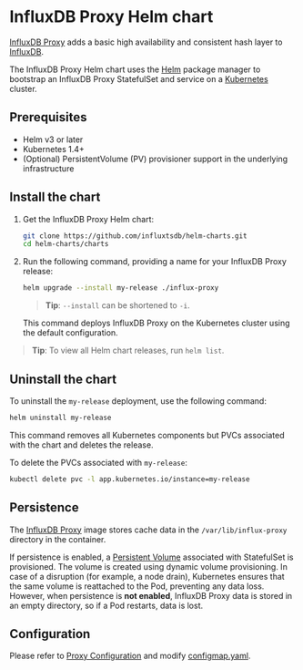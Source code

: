 # InfluxDB Proxy Helm chart

[InfluxDB Proxy](https://github.com/chengshiwen/influx-proxy) adds a basic high availability and consistent hash layer to [InfluxDB](https://github.com/influxdata/influxdb).

The InfluxDB Proxy Helm chart uses the [Helm](https://helm.sh) package manager to
bootstrap an InfluxDB Proxy StatefulSet and service on a
[Kubernetes](http://kubernetes.io) cluster.

## Prerequisites

- Helm v3 or later
- Kubernetes 1.4+
- (Optional) PersistentVolume (PV) provisioner support in the underlying infrastructure

## Install the chart

1. Get the InfluxDB Proxy Helm chart:

   ```bash
   git clone https://github.com/influxtsdb/helm-charts.git
   cd helm-charts/charts
   ```

2. Run the following command, providing a name for your InfluxDB Proxy release:

   ```bash
   helm upgrade --install my-release ./influx-proxy
   ```

   > **Tip**: `--install` can be shortened to `-i`.

   This command deploys InfluxDB Proxy on the Kubernetes cluster using the default configuration.

  > **Tip**: To view all Helm chart releases, run `helm list`.

## Uninstall the chart

To uninstall the `my-release` deployment, use the following command:

```bash
helm uninstall my-release
```

This command removes all Kubernetes components but PVCs associated with the chart and deletes the release.

To delete the PVCs associated with `my-release`:

```bash
kubectl delete pvc -l app.kubernetes.io/instance=my-release
```

## Persistence

The [InfluxDB Proxy](https://hub.docker.com/r/chengshiwen/influx-proxy) image stores cache data in the `/var/lib/influx-proxy` directory in the container.

If persistence is enabled, a [Persistent Volume](http://kubernetes.io/docs/user-guide/persistent-volumes/)
associated with StatefulSet is provisioned. The volume is created using dynamic
volume provisioning. In case of a disruption (for example, a node drain),
Kubernetes ensures that the same volume is reattached to the Pod, preventing any
data loss. However, when persistence is **not enabled**, InfluxDB Proxy data is stored
in an empty directory, so if a Pod restarts, data is lost.

## Configuration

Please refer to [Proxy Configuration](https://github.com/chengshiwen/influx-proxy#proxy-configuration) and modify [configmap.yaml](./templates/configmap.yaml).

